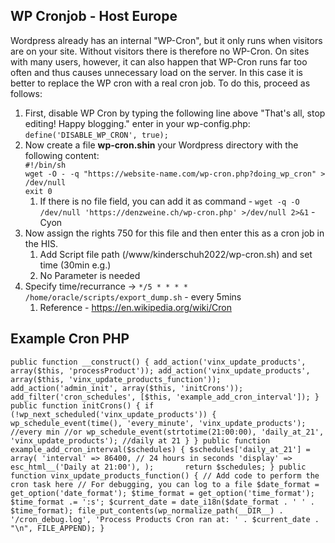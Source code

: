 ## WP Cronjob - Host Europe
Wordpress already has an internal "WP-Cron", but it only runs when visitors are on your site. Without visitors there is therefore no WP-Cron. On sites with many users, however, it can also happen that WP-Cron runs far too often and thus causes unnecessary load on the server. In this case it is better to replace the WP cron with a real cron job. To do this, proceed as follows:
1. First, disable WP Cron by typing the following line above "That's all, stop editing! Happy blogging." enter in your wp-config.php: `define('DISABLE_WP_CRON', true);`
2. Now create a file **wp-cron.shin** your Wordpress directory with the following content: \
`#!/bin/sh`\
`wget -O - -q "https://website-name.com/wp-cron.php?doing_wp_cron" > /dev/null`\
`exit 0`
    1. If there is no file field, you can add it as command - `wget -q -O /dev/null 'https://denzweine.ch/wp-cron.php' >/dev/null 2>&1` - Cyon
4. Now assign the rights 750 for this file and then enter this as a cron job in the HIS.
    1. Add Script file path (/www/kinderschuh2022/wp-cron.sh) and set time (30min e.g.)
    2. No Parameter is needed
5. Specify time/recurrance -> `*/5 * * * * /home/oracle/scripts/export_dump.sh` - every 5mins
    1. Reference - https://en.wikipedia.org/wiki/Cron
## Example Cron PHP
`public function __construct() {
        add_action('vinx_update_products', array($this, 'processProduct'));
        add_action('vinx_update_products', array($this, 'vinx_update_products_function'));
        add_action('admin_init', array($this, 'initCrons'));
        add_filter('cron_schedules', [$this, 'example_add_cron_interval']);
}
public function initCrons() {
 if (!wp_next_scheduled('vinx_update_products')) {
            wp_schedule_event(time(), 'every_minute', 'vinx_update_products'); //every min
            //or
            wp_schedule_event(strtotime(21:00:00), 'daily_at_21', 'vinx_update_products'); //daily at 21
        }
}
public function example_add_cron_interval($schedules) {
    $schedules['daily_at_21'] = array(
        'interval' => 86400, // 24 hours in seconds
        'display' => esc_html__('Daily at 21:00'),
    );      
    return $schedules;
}
public function vinx_update_products_function() {
    // Add code to perform the cron task here
    // For debugging, you can log to a file
    $date_format = get_option('date_format');
    $time_format = get_option('time_format');
    $time_format .= ':s';
    $current_date = date_i18n($date_format . ' ' . $time_format);
    file_put_contents(wp_normalize_path(__DIR__) . '/cron_debug.log', 'Process Products Cron ran at: ' . $current_date . "\n", FILE_APPEND);
}`
